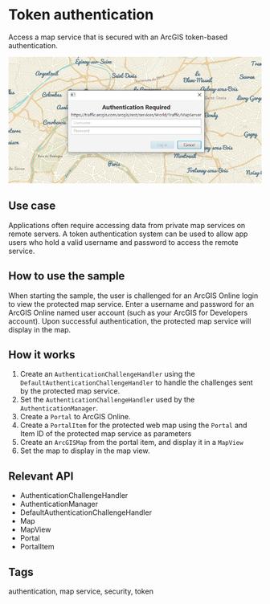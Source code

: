 # Token authentication

Access a map service that is secured with an ArcGIS token-based authentication.

![](TokenAuthentication.png)

## Use case

Applications often require accessing data from private map services on remote servers. A token authentication system can be used to allow app users who hold a valid username and password to access the remote service.

## How to use the sample

When starting the sample, the user is challenged for an ArcGIS Online login to view the protected map service. Enter a username and password for an ArcGIS Online named user account (such as your ArcGIS for Developers account). Upon successful authentication, the protected map service will display in the map.

## How it works

1. Create an `AuthenticationChallengeHandler` using the `DefaultAuthenticationChallengeHandler` to handle the challenges sent by the protected map service.
2. Set the `AuthenticationChallengeHandler` used by the `AuthenticationManager`.
3. Create a `Portal` to ArcGIS Online.
4. Create a `PortalItem` for the protected web map using the `Portal` and Item ID of the protected map service as parameters
5. Create an `ArcGISMap` from the portal item, and display it in a `MapView`
6. Set the map to display in the map view.

## Relevant API

* AuthenticationChallengeHandler
* AuthenticationManager
* DefaultAuthenticationChallengeHandler
* Map
* MapView
* Portal
* PortalItem

## Tags

authentication, map service, security, token
